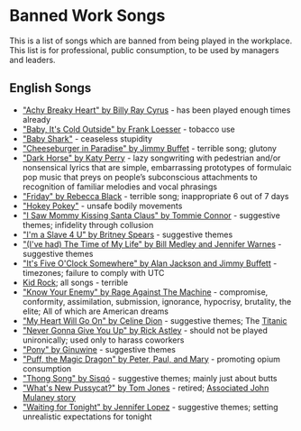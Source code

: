 # Banned Work Songs
This is a list of songs which are banned from being played in the workplace. This list is for professional, public consumption, to be used by managers and leaders.

## English Songs
- ["Achy Breaky Heart" by Billy Ray Cyrus](https://en.wikipedia.org/wiki/Achy_Breaky_Heart) - has been played enough times already
- ["Baby, It's Cold Outside" by Frank Loesser](https://en.wikipedia.org/wiki/Baby,_It%27s_Cold_Outside) - tobacco use
- ["Baby Shark"](https://en.wikipedia.org/wiki/Baby_Shark) - ceaseless stupidity
- ["Cheeseburger in Paradise" by Jimmy Buffet](https://en.wikipedia.org/wiki/Cheeseburger_in_Paradise) - terrible song; glutony
- ["Dark Horse" by Katy Perry](https://en.wikipedia.org/wiki/Dark_Horse_(Katy_Perry_song)) - lazy songwriting with pedestrian and/or nonsensical lyrics that are simple, embarrassing prototypes of formulaic pop music that preys on people’s subconscious attachments to recognition of familiar melodies and vocal phrasings
- ["Friday" by Rebecca Black](https://en.wikipedia.org/wiki/Friday_(Rebecca_Black_song)) - terrible song; inappropriate 6 out of 7 days
- ["Hokey Pokey"](https://en.wikipedia.org/wiki/Hokey_Pokey) - unsafe bodily movements
- ["I Saw Mommy Kissing Santa Claus" by Tommie Connor](https://en.wikipedia.org/wiki/I_Saw_Mommy_Kissing_Santa_Claus) - suggestive themes; infidelity through collusion
- ["I'm a Slave 4 U" by Britney Spears](https://en.wikipedia.org/wiki/I%27m_a_Slave_4_U) - suggestive themes
- ["(I've had) The Time of My Life" by Bill Medley and Jennifer Warnes](https://en.wikipedia.org/wiki/(I%27ve_Had)_The_Time_of_My_Life) - suggestive themes
- ["It's Five O'Clock Somewhere" by Alan Jackson and Jimmy Buffett](https://en.wikipedia.org/wiki/It%27s_Five_O%27Clock_Somewhere) - timezones; failure to comply with UTC
- [Kid Rock](https://en.wikipedia.org/wiki/Kid_Rock); all songs - terrible
- ["Know Your Enemy" by Rage Against The Machine](https://en.wikipedia.org/wiki/Know_Your_Enemy_(Rage_Against_the_Machine_song)) - compromise, conformity, assimilation, submission, ignorance, hypocrisy, brutality, the elite; All of which are American dreams
- ["My Heart Will Go On" by Celine Dion](https://en.wikipedia.org/wiki/My_Heart_Will_Go_On) - suggestive themes; The [Titanic](https://en.wikipedia.org/wiki/Titanic)
- ["Never Gonna Give You Up" by Rick Astley](https://en.wikipedia.org/wiki/Never_Gonna_Give_You_Up) - should not be played unironically; used only to harass coworkers
- ["Pony" by Ginuwine](https://en.wikipedia.org/wiki/Pony_(Ginuwine_song)) - suggestive themes
- ["Puff, the Magic Dragon" by Peter, Paul, and Mary](https://en.wikipedia.org/wiki/Puff,_the_Magic_Dragon) - promoting opium consumption
- ["Thong Song" by Sisqó](https://en.wikipedia.org/wiki/Thong_Song) - suggestive themes; mainly just about butts
- ["What's New Pussycat?" by Tom Jones](https://en.wikipedia.org/wiki/What%27s_New_Pussycat%3F) - retired; [Associated John Mulaney story](https://www.youtube.com/watch?v=Tv1l1eUhN-E)
- ["Waiting for Tonight" by Jennifer Lopez](https://en.wikipedia.org/wiki/Waiting_for_Tonight) - suggestive themes; setting unrealistic expectations for tonight
